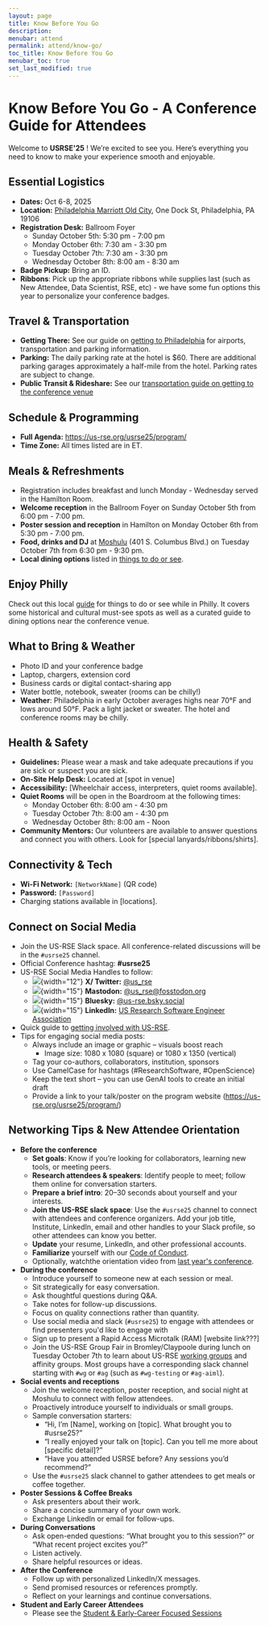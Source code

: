 ```yaml
---
layout: page
title: Know Before You Go
description: 
menubar: attend
permalink: attend/know-go/
toc_title: Know Before You Go
menubar_toc: true
set_last_modified: true
---
```


# Know Before You Go - A Conference Guide for Attendees

Welcome to **USRSE'25** ! We’re excited to see you. Here’s everything you need to know to make your experience smooth and enjoyable.

## Essential Logistics

-   **Dates:** Oct 6-8, 2025
-   **Location:** [Philadelphia Marriott Old City](https://www.marriott.com/en-us/hotels/phlmo-philadelphia-marriott-old-city/overview/), One Dock St, Philadelphia, PA 19106
-   **Registration Desk:** Ballroom Foyer
    -   Sunday October 5th: 5:30 pm - 7:00 pm
    -   Monday October 6th: 7:30 am - 3:30 pm
    -   Tuesday October 7th: 7:30 am - 3:30 pm
    -   Wednesday October 8th: 8:00 am - 8:30 am
-   **Badge Pickup:** Bring an ID.
-   **Ribbons**: Pick up the appropriate ribbons while supplies last (such as New Attendee, Data Scientist, RSE, etc) - we have some fun options this year to personalize your conference badges.

## Travel & Transportation

-   **Getting There:** See our guide on [getting to Philadelphia](https://us-rse.org/usrse25/attend/travel/#getting-to-philadelphia) for airports, transportation and parking information.
-   **Parking:** The daily parking rate at the hotel is \$60. There are additional parking garages approximately a half-mile from the hotel. Parking rates are subject to change.
-   **Public Transit & Rideshare:** See our [transportation guide on getting to the conference venue](https://us-rse.org/usrse25/attend/travel/#transportation-from-phl-to-the-conference-area-old-city)

## Schedule & Programming

-   **Full Agenda:** <https://us-rse.org/usrse25/program/>
-   **Time Zone:** All times listed are in ET.

## Meals & Refreshments

-   Registration includes breakfast and lunch Monday - Wednesday served in the Hamilton Room.
-   **Welcome reception** in the Ballroom Foyer on Sunday October 5th from 6:00 pm - 7:00 pm.
-   **Poster session and reception** in Hamilton on Monday October 6th from 5:30 pm - 7:00 pm.
-   **Food, drinks and DJ** at [Moshulu](https://www.moshulu.com/) (401 S. Columbus Blvd.) on Tuesday October 7th from 6:30 pm - 9:30 pm.
-   **Local dining options** listed in [things to do or see](https://us-rse.org/usrse25/attend/local-info/).

## Enjoy Philly

Check out this local [guide](https://us-rse.org/usrse25/attend/local-info/) for things to do or see while in Philly. It covers some historical and cultural must-see spots as well as a curated guide to dining options near the conference venue.

## What to Bring & Weather

-   Photo ID and your conference badge
-   Laptop, chargers, extension cord
-   Business cards or digital contact-sharing app
-   Water bottle, notebook, sweater (rooms can be chilly!)
-   **Weather**: Philadelphia in early October averages highs near 70°F and lows around 50°F. Pack a light jacket or sweater. The hotel and conference rooms may be chilly.

## Health & Safety

-   **Guidelines:** Please wear a mask and take adequate precautions if you are sick or suspect you are sick.
-   **On-Site Help Desk:** Located at [spot in venue]
-   **Accessibility:** [Wheelchair access, interpreters, quiet rooms available].
-   **Quiet Rooms** will be open in the Boardroom at the following times:
    -   Monday October 6th: 8:00 am - 4:30 pm
    -   Tuesday October 7th: 8:00 am - 4:30 pm
    -   Wednesday October 8th: 8:00 am - Noon
-   **Community Mentors:** Our volunteers are available to answer questions and connect you with others. Look for [special lanyards/ribbons/shirts].

## Connectivity & Tech

-   **Wi-Fi Network:** `[NetworkName]` (QR code)
-   **Password:** `[Password]`
-   Charging stations available in [locations].

## Connect on Social Media

-   Join the US-RSE Slack space. All conference-related discussions will be in the `#usrse25` channel.
-   Official Conference hashtag: **#usrse25**
-   US-RSE Social Media Handles to follow:
    -   ![](https://cdn.jsdelivr.net/gh/simple-icons/simple-icons/icons/x.svg){width="12"} **X/ Twitter:** [\@us_rse](https://x.com/us_rse)
    -   ![](https://cdn.jsdelivr.net/gh/simple-icons/simple-icons/icons/mastodon.svg){width="15"} **Mastodon:** [\@us_rse\@fosstodon.org](https://fosstodon.org/@us_rse)
    -   ![](https://cdn.jsdelivr.net/gh/simple-icons/simple-icons/icons/bluesky.svg){width="15"} **Bluesky:** [\@us-rse.bsky.social](https://bsky.app/profile/us-rse.bsky.social)
    -   ![](https://cdn.jsdelivr.net/gh/simple-icons/simple-icons/icons/linkedin.svg){width="15"} **LinkedIn:** [US Research Software Engineer Association](https://www.linkedin.com/company/us-rse)
-   Quick guide to [getting involved with US-RSE](https://us-rse.org/get-involved/).
-   Tips for engaging social media posts:
    -   Always include an image or graphic – visuals boost reach
        -   Image size: 1080 x 1080 (square) or 1080 x 1350 (vertical)
    -   Tag your co-authors, collaborators, institution, sponsors
    -   Use CamelCase for hashtags (#ResearchSoftware, #OpenScience)
    -   Keep the text short – you can use GenAI tools to create an initial draft
    -   Provide a link to your talk/poster on the program website (<https://us-rse.org/usrse25/program/>)

## Networking Tips & New Attendee Orientation

-   **Before the conference**
    -   **Set goals**: Know if you’re looking for collaborators, learning new tools, or meeting peers.
    -   **Research attendees & speakers**: Identify people to meet; follow them online for conversation starters.
    -   **Prepare a brief intro**: 20–30 seconds about yourself and your interests.
    -   **Join the US-RSE slack space**: Use the `#usrse25` channel to connect with attendees and conference organizers. Add your job title, Institute, LinkedIn, email and other handles to your Slack profile, so other attendees can know you better.
    -   **Update** your resume, LinkedIn, and other professional accounts.
    -   **Familiarize** yourself with our [Code of Conduct](https://us-rse.org/usrse25/about/code-of-conduct/).
    -   Optionally, watchthe orientation video from [last year's conference](https://youtu.be/KgukUoBKBTk?si=FQ8HqBZae6crUm1S).
-   **During the conference**
    -   Introduce yourself to someone new at each session or meal.
    -   Sit strategically for easy conversation.
    -   Ask thoughtful questions during Q&A.
    -   Take notes for follow-up discussions.
    -   Focus on quality connections rather than quantity.
    -   Use social media and slack (`#usrse25`) to engage with attendees or find presenters you'd like to engage with
    -   Sign up to present a Rapid Access Microtalk (RAM) [website link???]
    -   Join the US-RSE Group Fair in Bromley/Claypoole during lunch on Tuesday October 7th to learn about US-RSE [working groups](https://us-rse.org/working-groups/) and affinity groups. Most groups have a corresponding slack channel starting with `#wg` or `#ag` (such as `#wg-testing` or `#ag-aiml`).
-   **Social events and receptions**
    -   Join the welcome reception, poster reception, and social night at Moshulu to connect with fellow attendees.
    -   Proactively introduce yourself to individuals or small groups.
    -   Sample conversation starters:
        -   “Hi, I’m [Name], working on [topic]. What brought you to #usrse25?”
        -   “I really enjoyed your talk on [topic]. Can you tell me more about [specific detail]?”
        -   “Have you attended USRSE before? Any sessions you’d recommend?”
    -   Use the `#usrse25` slack channel to gather attendees to get meals or coffee together.
-   **Poster Sessions & Coffee Breaks**
    -   Ask presenters about their work.
    -   Share a concise summary of your own work.
    -   Exchange LinkedIn or email for follow-ups.
-   **During Conversations**
    -   Ask open-ended questions: “What brought you to this session?” or “What recent project excites you?”
    -   Listen actively.
    -   Share helpful resources or ideas.
-   **After the Conference**
    -   Follow up with personalized LinkedIn/X messages.
    -   Send promised resources or references promptly.
    -   Reflect on your learnings and continue conversations.
-   **Student and Early Career Attendees**
    -   Please see the [Student & Early-Career Focused Sessions](<https://us-rse.org/usrse25/program/student-early-career-program/>)
